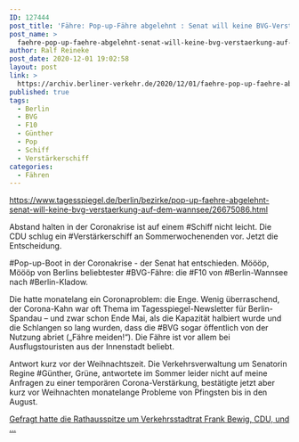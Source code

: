 ```yaml
---
ID: 127444
post_title: 'Fähre: Pop-up-Fähre abgelehnt : Senat will keine BVG-Verstärkung auf dem Wannsee, aus Der Tagesspiegel'
post_name: >
  faehre-pop-up-faehre-abgelehnt-senat-will-keine-bvg-verstaerkung-auf-dem-wannsee-aus-der-tagesspiegel
author: Ralf Reineke
post_date: 2020-12-01 19:02:58
layout: post
link: >
  https://archiv.berliner-verkehr.de/2020/12/01/faehre-pop-up-faehre-abgelehnt-senat-will-keine-bvg-verstaerkung-auf-dem-wannsee-aus-der-tagesspiegel/
published: true
tags:
  - Berlin
  - BVG
  - F10
  - Günther
  - Pop
  - Schiff
  - Verstärkerschiff
categories:
  - Fähren
---
```

https://www.tagesspiegel.de/berlin/bezirke/pop-up-faehre-abgelehnt-senat-will-keine-bvg-verstaerkung-auf-dem-wannsee/26675086.html

Abstand halten in der Coronakrise ist auf einem #Schiff nicht leicht. Die CDU schlug ein #Verstärkerschiff an Sommerwochenenden vor. Jetzt die Entscheidung.

#Pop-up-Boot in der Coronakrise - der Senat hat entschieden. Möööp, Möööp von Berlins beliebtester #BVG-Fähre: die #F10 von #Berlin-Wannsee nach #Berlin-Kladow.

Die hatte monatelang ein Coronaproblem: die Enge. Wenig überraschend, der Corona-Kahn war oft Thema im Tagesspiegel-Newsletter für Berlin-Spandau – und zwar schon Ende Mai, als die Kapazität halbiert wurde und die Schlangen so lang wurden, dass die #BVG sogar öffentlich von der Nutzung abriet („Fähre meiden!“). Die Fähre ist vor allem bei Ausflugstouristen aus der Innenstadt beliebt.

Antwort kurz vor der Weihnachtszeit. Die Verkehrsverwaltung um Senatorin Regine #Günther, Grüne, antwortete im Sommer leider nicht auf meine Anfragen zu einer temporären Corona-Verstärkung, bestätigte jetzt aber kurz vor Weihnachten monatelange Probleme von Pfingsten bis in den August.

<a href="https://www.tagesspiegel.de/berlin/bezirke/pop-up-faehre-abgelehnt-senat-will-keine-bvg-verstaerkung-auf-dem-wannsee/26675086.html">Gefragt hatte die Rathausspitze um Verkehrsstadtrat Frank Bewig, CDU, und ...</a>
